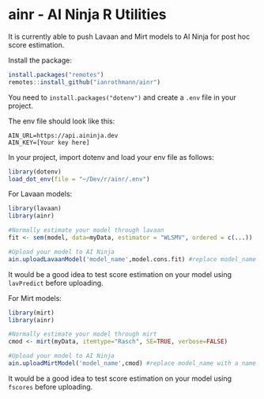 # ainr - AI Ninja R Utilities

It is currently able to push Lavaan and Mirt models to AI Ninja for post hoc score estimation.

Install the package:

```R
install.packages("remotes")
remotes::install_github("ianrothmann/ainr")
```

You need to `install.packages("dotenv")` and create a `.env` file in your project.

The env file should look like this:
```
AIN_URL=https://api.aininja.dev
AIN_KEY=[Your key here]
```

In your project, import dotenv and load your env file as follows:

```R
library(dotenv)
load_dot_env(file = "~/Dev/r/ainr/.env")
```

For Lavaan models:
```R
library(lavaan)
library(ainr)

#Normally estimate your model through lavaan
fit <- sem(model, data=myData, estimator = "WLSMV", ordered = c(...))

#Upload your model to AI Ninja
ain.uploadLavaanModel('model_name',model.cons.fit) #replace model_name with a name and version of your model you would like to deploy.
```

It would be a good idea to test score estimation on your model using `lavPredict` before uploading.

For Mirt models:
```R
library(mirt)
library(ainr)

#Normally estimate your model through mirt
cmod <- mirt(myData, itemtype="Rasch", SE=TRUE, verbose=FALSE)

#Upload your model to AI Ninja
ain.uploadMirtModel('model_name',cmod) #replace model_name with a name and version of your model you would like to deploy.
```

It would be a good idea to test score estimation on your model using `fscores` before uploading.
